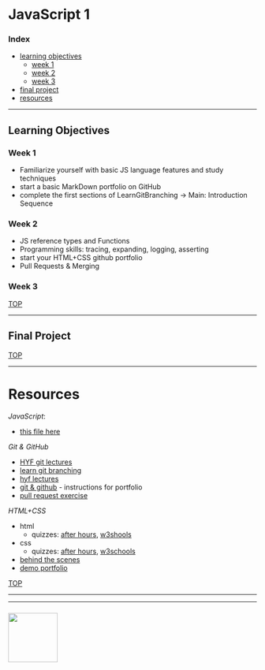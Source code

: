 # JavaScript 1

### Index
* [learning objectives](#learning-objectives)
    * [week 1](#week-1)
    * [week 2](#week-2)
    * [week 3](#week-3)
* [final project](#final-project)
* [resources](#resources)

---

## Learning Objectives

### Week 1

* Familiarize yourself with basic JS language features and study techniques
* start a basic MarkDown portfolio on GitHub
* complete the first sections of LearnGitBranching ->  Main: Introduction Sequence

### Week 2

* JS reference types and Functions
* Programming skills: tracing, expanding, logging, asserting
* start your HTML+CSS github portfolio
* Pull Requests & Merging


### Week 3 


[TOP](#javascript-1)

---


## Final Project


[TOP](#javascript-1)

---

# Resources

_JavaScript_:
* [this file here](./javascript.md)

_Git & GitHub_
* [HYF git lectures](https://github.com/HackYourFuture/Git)
* [learn git branching](https://learngitbranching.js.org)
* [hyf lectures](https://github.com/HackYourFutureBelgium/Git)  
* [git & github](https://github.com/colevandersWands/git-and-hub) - instructions for portfolio
* [pull request exercise](https://github.com/colevandersWands/pull-requesting)


_HTML+CSS_
* html
    * quizzes: [after hours](https://www.afterhoursprogramming.com/tests/html/), [w3shools](https://www.w3schools.com/hTml/html_quiz.asp)
* css
    * quizzes: [after hours](https://www.afterhoursprogramming.com/tests/css/), [w3schools](https://www.w3schools.com/css/css_quiz.asp)
* [behind the scenes](https://software.hixie.ch/utilities/js/live-dom-viewer/)
* [demo portfolio](https://elewa-student.github.io)

[TOP](#javascript-1)

___
___
### <a href="https://hackyourfuture.be" target="_blank"><img src="https://pbs.twimg.com/profile_images/984474625009741824/Bs_qKx6-_400x400.jpg" width="100" height="100"></img></a>
